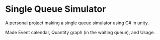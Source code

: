 
# Single Queue Simulator
A personal project making a single queue simulator using C# in unity.

Made Event calendar, Quantity graph (in the waiting queue), and Usage.
